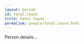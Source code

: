 ```yaml
---
layout: person
id: fatal.cause
title: Fatal Cause
permalink: people/fatal.cause.html
---
```


Person details...